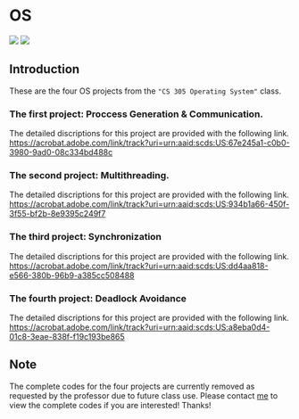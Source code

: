 # OS

![](https://img.shields.io/badge/C-yellowgreen)
![](https://img.shields.io/badge/C++-17-orange)


## Introduction
These are the four OS projects from the `"CS 305 Operating System"` class. 

### The first project:  Proccess Generation & Communication. 

The detailed discriptions for this project are provided with the following link. <br>
https://acrobat.adobe.com/link/track?uri=urn:aaid:scds:US:67e245a1-c0b0-3980-9ad0-08c334bd488c

### The second project: Multithreading. 

The detailed discriptions for this project are provided with the following link. <br>
https://acrobat.adobe.com/link/track?uri=urn:aaid:scds:US:934b1a66-450f-3f55-bf2b-8e9395c249f7

### The third project: Synchronization

The detailed discriptions for this project are provided with the following link. <br>
https://acrobat.adobe.com/link/track?uri=urn:aaid:scds:US:dd4aa818-e566-380b-96b9-a385cc508488

### The fourth project: Deadlock Avoidance
The detailed discriptions for this project are provided with the following link. <br>
https://acrobat.adobe.com/link/track?uri=urn:aaid:scds:US:a8eba0d4-01c8-3eae-838f-f19c193be865

## Note
The complete codes for the four projects are currently removed as requested by the professor due to future class use. Please contact [me](mailto:joannechiao18@gmail.com?subject=Hello%20Ileri,%20From%20Github) to view the complete codes if you are interested! Thanks!
